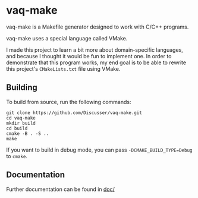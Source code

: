 # vaq-make

vaq-make is a Makefile generator designed to work with C/C++ programs.

vaq-make uses a special language called VMake.

I made this project to learn a bit more about domain-specific languages, and because I thought it would be fun to implement one. In order to demonstrate that this program works, my end goal is to be able to rewrite this project's `CMakeLists.txt` file using VMake.

## Building

To build from source, run the following commands:

```shell
git clone https://github.com/Discusser/vaq-make.git
cd vaq-make
mkdir build
cd build
cmake -B . -S ..
make
```

If you want to build in debug mode, you can pass `-DCMAKE_BUILD_TYPE=Debug` to `cmake`.

## Documentation

Further documentation can be found in [doc/](doc/)
